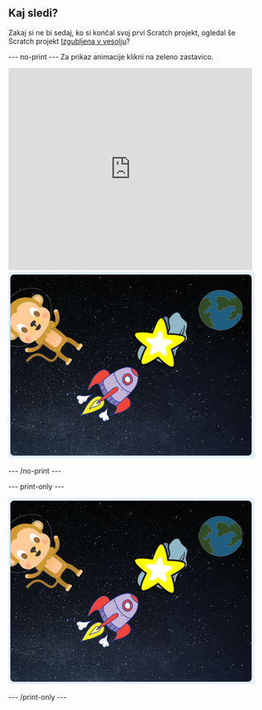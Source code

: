 ## Kaj sledi?

Zakaj si ne bi sedaj, ko si končal svoj prvi Scratch projekt, ogledal še Scratch projekt [Izgubljena v vesolju](https://projects.raspberrypi.org/en/projects/lost-in-space?utm_source=pathway&utm_medium=whatnext&utm_campaign=projects)?

\--- no-print \--- Za prikaz animacije klikni na zeleno zastavico.

<div class="scratch-preview">
  <iframe allowtransparency="true" width="485" height="402" src="https://scratch.mit.edu/projects/embed/276873231/?autostart=false" frameborder="0" scrolling="no"></iframe>
  <img src="images/space-final.png">
</div>

\--- /no-print \---

\--- print-only \---

![Dokončan projekt](images/space-final.png)

\--- /print-only \---